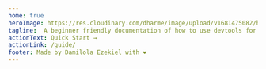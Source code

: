 ```yaml
---
home: true
heroImage: https://res.cloudinary.com/dharme/image/upload/v1681475082/headerImg_ffbyuk.png
tagline:  A beginner friendly documentation of how to use devtools for debugging and development
actionText: Quick Start →
actionLink: /guide/
footer: Made by Damilola Ezekiel with ❤️
---
```

